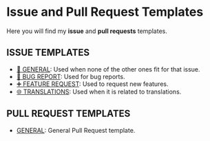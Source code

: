 # Issue and Pull Request Templates
Here you will find my **issue** and **pull requests** templates.

## ISSUE TEMPLATES
- [📎 GENERAL](.github/ISSUE_TEMPLATE/_general.md): Used when none of the other ones fit for that issue.
- [🐞 BUG REPORT](.github/ISSUE_TEMPLATE/bug_report.md): Used for bug reports.
- [➕ FEATURE REQUEST](.github/ISSUE_TEMPLATE/feature_request.md): Used to request new features.
- [🌐 TRANSLATIONS](.github/ISSUE_TEMPLATE/translations.md): Used when it is related to translations.

## PULL REQUEST TEMPLATES
- [GENERAL](.github/pull_request_template.md): General Pull Request template.
